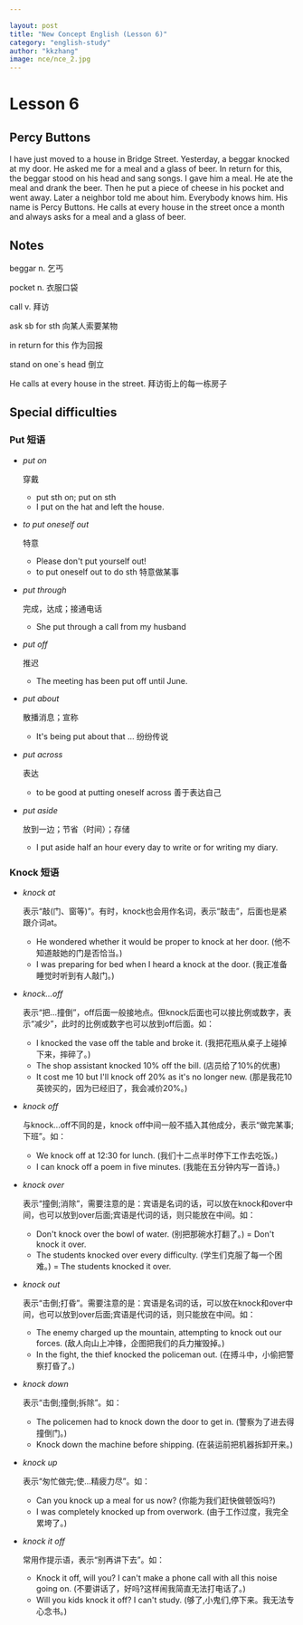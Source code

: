 ```yaml
---

layout: post
title: "New Concept English (Lesson 6)"
category: "english-study"
author: "kkzhang"
image: nce/nce_2.jpg
---
```


# Lesson 6

## Percy Buttons

I have just moved to a house in Bridge Street. Yesterday, a beggar knocked at my door. He asked me for a meal and a glass of beer. In return for this, the beggar stood on his head and sang songs. I gave him a meal. He ate the meal and drank the beer. Then he put a piece of cheese in his pocket and went away. Later a neighbor told me about him. Everybody knows him. His name is Percy Buttons. He calls at every house in the street once a month and always asks for a meal and a glass of beer.

## Notes

beggar n. 乞丐

pocket n. 衣服口袋

call v. 拜访

ask sb for sth 向某人索要某物

in return for this 作为回报

stand on one`s head 倒立

He calls at every house in the street. 拜访街上的每一栋房子

## Special difficulties

### Put 短语

- *put on*

   穿戴

  - put sth on; put on sth
  - I put on the hat and left the house.

- *to put oneself out*

   特意

  - Please don't put yourself out!
  - to put oneself out to do sth 特意做某事

- *put through*

   完成，达成；接通电话

  - She put through a call from my husband

- *put off*

   推迟

  - The meeting has been put off until June.

- *put about*

   散播消息；宣称

  - It's being put about that … 纷纷传说

- *put across*

   表达

  - to be good at putting oneself across 善于表达自己

- *put aside*

   放到一边；节省（时间）；存储

  - I put aside half an hour every day to write or for writing my diary.

### Knock 短语

- *knock at*

   表示“敲(门、窗等)”。有时，knock也会用作名词，表示“敲击”，后面也是紧跟介词at。

  - He wondered whether it would be proper to knock at her door. (他不知道敲她的门是否恰当。)
  - I was preparing for bed when I heard a knock at the door. (我正准备睡觉时听到有人敲门。)

- *knock...off*

   表示“把...撞倒”，off后面一般接地点。但knock后面也可以接比例或数字，表示“减少”，此时的比例或数字也可以放到off后面。如：

  - I knocked the vase off the table and broke it. (我把花瓶从桌子上碰掉下来，摔碎了。)
  - The shop assistant knocked 10% off the bill. (店员给了10%的优惠)
  - It cost me 10 but I'll knock off 20% as it's no longer new. (那是我花10英镑买的，因为已经旧了，我会减价20%。)

- *knock off*

   与knock...off不同的是，knock off中间一般不插入其他成分，表示“做完某事;下班”。如：

  - We knock off at 12:30 for lunch. (我们十二点半时停下工作去吃饭。)
  - I can knock off a poem in five minutes. (我能在五分钟内写一首诗。)

- *knock over*

   表示“撞倒;消除”，需要注意的是：宾语是名词的话，可以放在knock和over中间，也可以放到over后面;宾语是代词的话，则只能放在中间。如：

  - Don't knock over the bowl of water. (别把那碗水打翻了。) = Don't knock it over.
  - The students knocked over every difficulty. (学生们克服了每一个困难。) = The students knocked it over.

- *knock out*

   表示“击倒;打昏”。需要注意的是：宾语是名词的话，可以放在knock和over中间，也可以放到over后面;宾语是代词的话，则只能放在中间。如：

  - The enemy charged up the mountain, attempting to knock out our forces. (敌人向山上冲锋，企图把我们的兵力摧毁掉。)
  - In the fight, the thief knocked the policeman out. (在搏斗中，小偷把警察打昏了。)

- *knock down*

   表示“击倒;撞倒;拆除”。如：

  - The policemen had to knock down the door to get in. (警察为了进去得撞倒门。)
  - Knock down the machine before shipping. (在装运前把机器拆卸开来。)

- *knock up*

   表示“匆忙做完;使...精疲力尽”。如：

  - Can you knock up a meal for us now? (你能为我们赶快做顿饭吗?)
  - I was completely knocked up from overwork. (由于工作过度，我完全累垮了。)

- *knock it off*

   常用作提示语，表示“别再讲下去”。如：

  - Knock it off, will you? I can't make a phone call with all this noise going on. (不要讲话了，好吗?这样闹我简直无法打电话了。)
  - Will you kids knock it off? I can't study. (够了,小鬼们,停下来。我无法专心念书。)